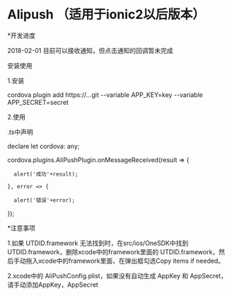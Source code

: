 # Alipush （适用于ionic2以后版本）
*开发进度

2018-02-01 目前可以接收通知，但点击通知的回调暂未完成

安装使用

1.安装

cordova plugin add https://...git --variable APP_KEY=key --variable APP_SECRET=secret


2.使用 

.ts中声明

declare let cordova: any;

cordova.plugins.AliPushPlugin.onMessageReceived(result => {
      
      alert('成功'+result);
    
    }, error => {
      
      alert('错误'+error);

});


*注意事项

1.如果 UTDID.framework 无法找到时，在src/ios/OneSDK中找到 UTDID.framework，删除xcode中的framework里面的 UTDID.framework，然后手动拖入xcode中的framework里面，在弹出框勾选Copy items if needed。

2.xcode中的 AliPushConfig.plist，如果没有自动生成 AppKey 和 AppSecret，请手动添加AppKey，AppSecret
